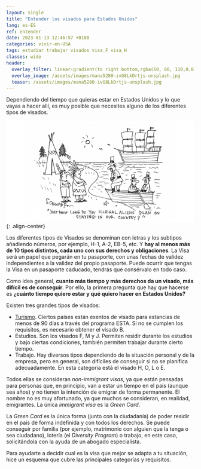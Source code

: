 ```yaml
---
layout: single
title: "Entender los visados para Estados Unidos"
lang: es-ES
ref: entender
date: 2023-01-13 12:46:57 +0100
categories: vivir-en-USA
tags: estudiar trabajar visados visa_F visa_H
classes: wide
header:
  overlay_filter: linear-gradient(to right bottom,rgba(60, 60, 110,0.8), rgba(178, 34, 52, 0.5))
  overlay_image: /assets/images/mana5280-ivG8LkDrtjs-unsplash.jpg
  teaser: /assets/images/mana5280-ivG8LkDrtjs-unsplash.jpg
---
```


Dependiendo del tiempo que quieras estar en Estados Unidos y lo que vayas a hacer allí, es muy posible que necesites alguno de los diferentes tipos de visados.

![Entering in the USA joke](/assets/images/june-cartoon-2017_v2.jpeg){: .align-center}

Los diferentes tipos de Visados se denominan con letras y los subtipos añadiendo números, por ejemplo, H-1, A-2, EB-5, etc. Y **hay al menos más de 10 tipos distintos, cada uno con sus derechos y obligaciones**. La Visa será un papel que pegarán en tu pasaporte, con unas fechas de validez independientes a la validez del propio pasaporte. Puede ocurrir que tengas la Visa en un pasaporte caducado, tendrás que consérvalo en todo caso.

Como idea general, **cuanto más tiempo y más derechos da un visado, más difícil es de conseguir**. Por ello, la primera pregunta que hay que hacerse es **¿cuánto tiempo quiero estar y qué quiero hacer en Estados Unidos?**

Existen tres grandes tipos de visados:

- [Turismo](test). Ciertos países están exentos de visado para estancias de menos de 90 días a través del programa ESTA. Si no se cumplen los requisitos, es necesario obtener el visado B.
- Estudios. Son los visados F, M y J. Permiten residir durante los estudios y bajo ciertas condiciones, también permiten trabajar durante cierto tiempo.
- Trabajo. Hay diversos tipos dependiendo de la situación personal y de la empresa, pero en general, son difíciles de conseguir si no se planifica adecuadamente. En esta categoría está el visado H, O, L o E.

Todos ellas se consideran _non-immigrant visas_, ya que están pensadas para personas que, en principio, van a estar un tiempo en el país (aunque sea años) y no tienen la intención de emigrar de forma permanente. El nombre no es muy afortunado, ya que muchos se consideran, en realidad, emigrantes. La única _immigrant visa_ es la _Green Card_.

La _Green Card_ es la única forma (junto con la ciudadanía) de poder residir en el país de forma indefinida y con todos los derechos. Se puede conseguir por familia (por ejemplo, matrimonio con alguien que la tenga o sea ciudadano), lotería (el _Diversity Program_) o trabajo, en este caso, solicitándola con la ayuda de un abogado especialista.

Para ayudarte a decidir cual es la visa que mejor se adapta a tu situación, hice un esquema que cubre las principales categorías y requisitos.
